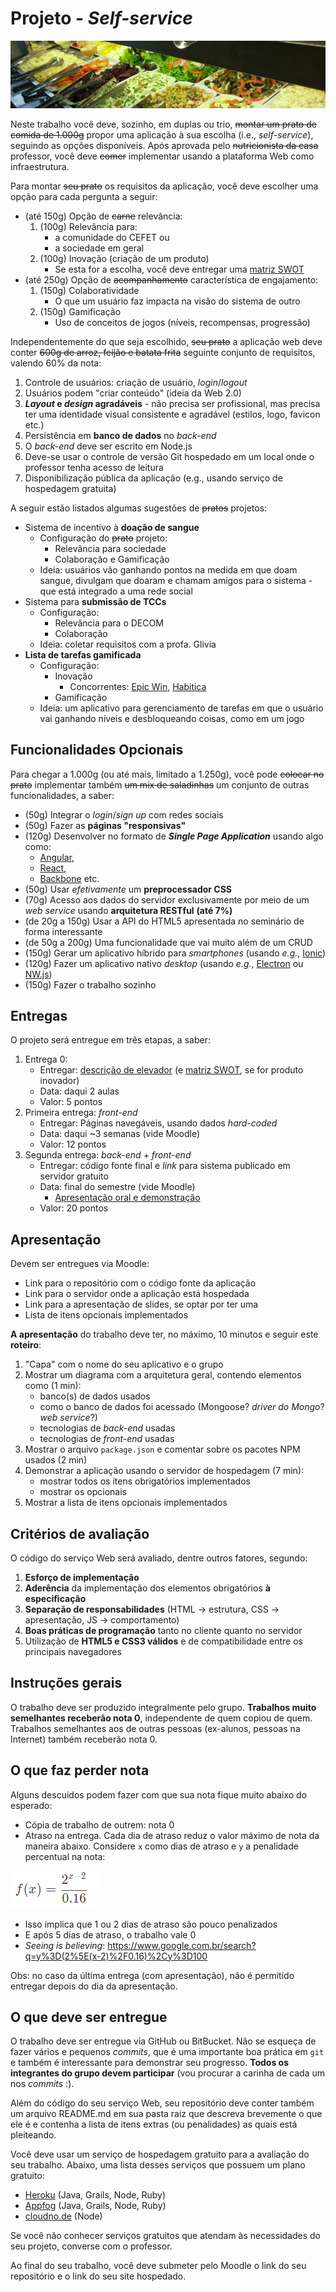 # Projeto - _Self-service_

![Um buffet de comidas self-service](images/buffet.png)

Neste trabalho você deve, sozinho, em duplas ou trio, ~~montar um prato de
comida de 1.000g~~ propor uma aplicação à sua escolha (i.e., _self-service_),
seguindo as opções disponíveis. Após aprovada pelo ~~nutricionista da casa~~ professor, você
deve ~~comer~~ implementar usando a plataforma Web como infraestrutura.

Para montar ~~seu prato~~ os requisitos da aplicação, você deve escolher uma
opção para cada pergunta a seguir:

- (até 150g) Opção de ~~carne~~ relevância:
  1. (100g) Relevância para:
     - a comunidade do CEFET ou
     - a sociedade em geral
  1. (100g) Inovação (criação de um produto)
     - Se esta for a escolha, você deve entregar uma [matriz SWOT][swot]
- (até 250g) Opção de ~~acompanhamento~~ característica de engajamento:
  1. (150g) Colaboratividade
     - O que um usuário faz impacta na visão do sistema de outro
  1. (150g) Gamificação
     - Uso de conceitos de jogos (níveis, recompensas, progressão)

[swot]: https://pt.wikipedia.org/wiki/An%C3%A1lise_SWOT

Independentemente do que seja escolhido, ~~seu prato~~ a aplicação web deve
conter ~~600g de arroz, feijão e batata frita~~ seguinte conjunto de requisitos, valendo 60% da nota:

1. Controle de usuários: criação de usuário, _login_/_logout_
1. Usuários podem "criar conteúdo" (ideia da Web 2.0)
1. **_Layout_ e _design_ agradáveis** - não precisa ser profissional, mas
 precisa ter uma identidade visual consistente e agradável (estilos, logo, favicon etc.)
1. Persistência em **banco de dados** no _back-end_
1. O _back-end_ deve ser escrito em Node.js
1. Deve-se usar o controle de versão Git hospedado em um local onde
   o professor tenha acesso de leitura
1. Disponibilização pública da aplicação (e.g., usando serviço de hospedagem gratuita)

A seguir estão listados algumas sugestões de ~~pratos~~ projetos:

- Sistema de incentivo à **doação de sangue**
  - Configuração do ~~prato~~ projeto:
    - Relevância para sociedade
    - Colaboração e Gamificação
  - Ideia: usuários vão ganhando pontos na medida em que doam sangue, divulgam que doaram e chamam amigos para o sistema - que está integrado a uma rede social
- Sistema para **submissão de TCCs**
  - Configuração:
    - Relevância para o DECOM
    - Colaboração
  - Ideia: coletar requisitos com a profa. Glivia
- **Lista de tarefas gamificada**
  - Configuração:
    - Inovação
      - Concorrentes: [Epic Win](https://play.google.com/store/apps/details?id=com.supermono.epicwin&hl=pt_BR), [Habitica](https://play.google.com/store/apps/details?id=com.habitrpg.android.habitica&hl=pt_BR)
    - Gamificação
  - Ideia: um aplicativo para gerenciamento de tarefas em que o usuário vai ganhando níveis e desbloqueando coisas, como em um jogo


## Funcionalidades Opcionais

Para chegar a 1.000g (ou até mais, limitado a 1.250g), você pode ~~colocar no prato~~ implementar também ~~um mix de saladinhas~~ um conjunto de outras funcionalidades,
a saber:

- (50g) Integrar o _login_/_sign up_ com redes sociais
- (50g) Fazer as **páginas "responsivas"**
- (120g) Desenvolver no formato de **_Single Page Application_** usando algo como:
  - [Angular](http://angularjs.org/),
  - [React](https://facebook.github.io/react/),
  - [Backbone](http://backbone.org) etc.
- (50g) Usar _efetivamente_ um **preprocessador CSS**
- (70g) Acesso aos dados do servidor exclusivamente por meio de um _web service_
  usando **arquitetura RESTful** **(até 7%)**
- (de 20g a 150g) Usar a API do HTML5 apresentada no seminário de forma interessante
- (de 50g a 200g) Uma funcionalidade que vai muito além de um CRUD
- (150g) Gerar um aplicativo híbrido para _smartphones_ (usando _e.g._, [Ionic](http://ionicframework.com/))
- (120g) Fazer um aplicativo nativo _desktop_ (usando _e.g._, [Electron](https://github.com/electron/electron) ou [NW.js](https://nwjs.io/))
- (150g) Fazer o trabalho sozinho

## Entregas

O projeto será entregue em três etapas, a saber:

1. Entrega 0:
   - Entregar: [descrição de elevador](https://en.wikipedia.org/wiki/Elevator_pitch) (e [matriz SWOT][swot], se for produto inovador)
   - Data: daqui 2 aulas
   - Valor: 5 pontos
1. Primeira entrega: _front-end_
   - Entregar: Páginas navegáveis, usando dados _hard-coded_
   - Data: daqui ~3 semanas (vide Moodle)
   - Valor: 12 pontos
1. Segunda entrega: _back-end_ + _front-end_
   - Entregar: código fonte final e _link_ para sistema publicado em
     servidor gratuito
   - Data: final do semestre (vide Moodle)
     - [Apresentação oral e demonstração](#apresentação)
   - Valor: 20 pontos


## Apresentação

Devem ser entregues via Moodle:

- Link para o repositório com o código fonte da aplicação
- Link para o servidor onde a aplicação está hospedada
- Link para a apresentação de slides, se optar por ter uma
- Lista de itens opcionais implementados

**A apresentação** do trabalho deve ter, no máximo, 10 minutos e seguir este **roteiro**:

1. "Capa" com o nome do seu aplicativo e o grupo
1. Mostrar um diagrama com a arquitetura geral, contendo elementos como (1 min):
   - banco(s) de dados usados
   - como o banco de dados foi acessado (Mongoose? _driver do Mongo_?
    _web service_?)
   - tecnologias de _back-end_ usadas
   - tecnologias de _front-end_ usadas
1. Mostrar o arquivo `package.json` e comentar sobre os pacotes NPM usados (2 min)
1. Demonstrar a aplicação usando o servidor de hospedagem (7 min):
   - mostrar todos os itens obrigatórios implementados
   - mostrar os opcionais
1. Mostrar a lista de itens opcionais implementados


## Critérios de avaliação

O código do serviço Web será avaliado, dentre outros fatores, segundo:

1. **Esforço de implementação**
1. **Aderência** da implementação dos elementos obrigatórios **à especificação**
1. **Separação de responsabilidades** (HTML -> estrutura, CSS -> apresentação,
    JS -> comportamento)
1. **Boas práticas de programação** tanto no cliente quanto no servidor
1. Utilização de **HTML5 e CSS3 válidos** e de compatibilidade entre os
  principais navegadores


## Instruções gerais

O trabalho deve ser produzido integralmente pelo grupo. **Trabalhos muito
semelhantes receberão nota 0**, independente de quem copiou de quem.
Trabalhos semelhantes aos de outras pessoas (ex-alunos, pessoas na Internet)
também receberão nota 0.


## O que faz perder nota

Alguns descuidos podem fazer com que sua nota fique muito abaixo do esperado:

- Cópia de trabalho de outrem: nota 0
- Atraso na entrega. Cada dia de atraso reduz o valor máximo de nota da
 maneira abaixo. Considere `x` como dias de atraso e `y` a penalidade
 percentual na nota:

 ![Fórmula de penalidade por atraso](../../images/penalidade-por-atraso.png)
 - Isso implica que 1 ou 2 dias de atraso são pouco penalizados
 - E após 5 dias de atraso, o trabalho vale 0
 - _Seeing is believing_: https://www.google.com.br/search?q=y%3D(2%5E(x-2)%2F0.16)%2Cy%3D100

Obs: no caso da última entrega (com apresentação), não é permitido entregar depois do dia da apresentação.

## O que deve ser **entregue**

O trabalho deve ser entregue via GitHub ou BitBucket. Não se esqueça de fazer vários e
pequenos _commits_, que é uma importante boa prática em `git` e também é
interessante para demonstrar seu progresso. **Todos os integrantes do grupo
devem participar** (vou procurar a carinha de cada um nos _commits_ :).

Além do código do seu serviço Web, seu repositório deve conter também
um arquivo README.md em sua pasta raiz que descreva brevemente o que ele é
e contenha a lista de itens extras (ou penalidades) as quais está pleiteando.

Você deve usar um serviço de hospedagem gratuito para a avaliação do seu
trabalho. Abaixo, uma lista desses serviços que possuem um plano gratuito:

- [Heroku](https://www.heroku.com/) (Java, Grails, Node, Ruby)
- [Appfog](https://www.appfog.com/) (Java, Grails, Node, Ruby)
- [cloudno.de](http://cloudno.de/) (Node)

Se você não conhecer serviços gratuitos que atendam às necessidades do seu
projeto, converse com o professor.

Ao final do seu trabalho, você deve submeter pelo Moodle o link do seu
repositório e o link do seu site hospedado.
